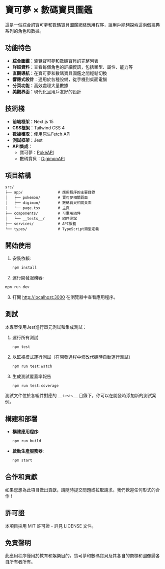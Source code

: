 # 寶可夢 × 數碼寶貝圖鑑

這是一個綜合的寶可夢和數碼寶貝圖鑑網絡應用程序，讓用戶能夠探索這兩個經典系列的角色和數據。

## 功能特色

- **綜合圖鑑**：瀏覽寶可夢和數碼寶貝的完整列表
- **詳細資料**：查看每個角色的詳細資訊，包括類型、屬性、能力等
- **直觀導航**：在寶可夢和數碼寶貝圖鑑之間輕鬆切換
- **響應式設計**：適用於各種設備，從手機到桌面電腦
- **分頁功能**：高效處理大量數據
- **美觀界面**：現代化且用戶友好的設計

## 技術棧

- **前端框架**：Next.js 15
- **CSS框架**：Tailwind CSS 4
- **數據獲取**：使用原生Fetch API
- **測試框架**：Jest
- **API集成**：
  - 寶可夢：[PokéAPI](https://pokeapi.co/)
  - 數碼寶貝：[DigimonAPI](https://digi-api.com/)

## 項目結構

```
src/
├── app/                # 應用程序的主要目錄
│   ├── pokemon/        # 寶可夢相關頁面
│   ├── digimon/        # 數碼寶貝相關頁面
│   └── page.tsx        # 主頁
├── components/         # 可重用組件
│   └── __tests__/      # 組件測試
├── services/           # API服務
└── types/              # TypeScript類型定義
```

## 開始使用

1. 安裝依賴:
   ```bash
   npm install
   ```

2. 運行開發服務器:
```bash
npm run dev
```

3. 打開 [http://localhost:3000](http://localhost:3000) 在瀏覽器中查看應用程序。

## 測試

本專案使用Jest進行單元測試和集成測試：

1. 運行所有測試
   ```bash
   npm test
   ```

2. 以監視模式運行測試（在開發過程中修改代碼時自動運行測試）
   ```bash
   npm run test:watch
   ```

3. 生成測試覆蓋率報告
   ```bash
   npm run test:coverage
   ```

測試文件位於各組件對應的 `__tests__` 目錄下，你可以在開發時添加新的測試案例。

## 構建和部署

- **構建應用程序**:
  ```bash
  npm run build
  ```

- **啟動生產服務器**:
  ```bash
  npm start
  ```

## 合作和貢獻

如果您想為此項目做出貢獻，請隨時提交問題或拉取請求。我們歡迎任何形式的合作！

## 許可證

本項目採用 MIT 許可證 - 詳見 LICENSE 文件。

## 免責聲明

此應用程序僅用於教育和娛樂目的。寶可夢和數碼寶貝及其各自的商標和圖像歸各自所有者所有。
